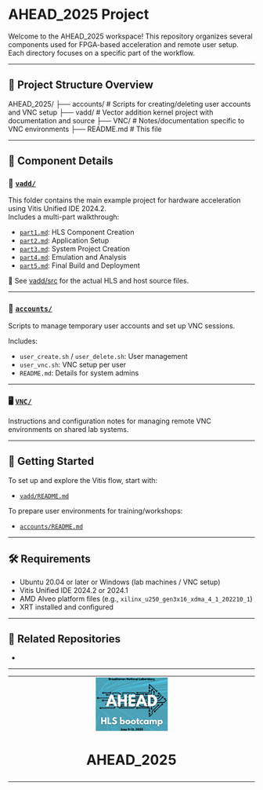 <table class="sphinxhide" width="100%">
 <tr>
   <td align="center"><img src="./vadd/images/copy.png" width="30%"/><h1>AHEAD_2025</h1>
   </td>
 </tr>
 <tr>
 <td>
 </td>
 </tr>

# AHEAD_2025 Project

Welcome to the AHEAD_2025 workspace! This repository organizes several components used for FPGA-based acceleration and remote user setup. Each directory focuses on a specific part of the workflow.

---

## 📂 Project Structure Overview

AHEAD_2025/
├── accounts/      # Scripts for creating/deleting user accounts and VNC setup
├── vadd/          # Vector addition kernel project with documentation and source
├── VNC/           # Notes/documentation specific to VNC environments
├── README.md      # This file


---

## 📜 Component Details

### 🔧 [`vadd/`](./vadd)
This folder contains the main example project for hardware acceleration using Vitis Unified IDE 2024.2.  
Includes a multi-part walkthrough:
- [`part1.md`](./vadd/part1.md): HLS Component Creation  
- [`part2.md`](./vadd/part2.md): Application Setup  
- [`part3.md`](./vadd/part3.md): System Project Creation  
- [`part4.md`](./vadd/part4.md): Emulation and Analysis  
- [`part5.md`](./vadd/part5.md): Final Build and Deployment  

📁 See [vadd/src](./vadd/src) for the actual HLS and host source files.

---

### 👤 [`accounts/`](./accounts)
Scripts to manage temporary user accounts and set up VNC sessions.

Includes:
- `user_create.sh` / `user_delete.sh`: User management
- `user_vnc.sh`: VNC setup per user
- `README.md`: Details for system admins

---

### 🖥️ [`VNC/`](./VNC)
Instructions and configuration notes for managing remote VNC environments on shared lab systems.

---

## 🧭 Getting Started

To set up and explore the Vitis flow, start with:
- [`vadd/README.md`](./vadd/README.md)

To prepare user environments for training/workshops:
- [`accounts/README.md`](./accounts/README.md)

---

## 🛠️ Requirements
- Ubuntu 20.04 or later or Windows (lab machines / VNC setup)
- Vitis Unified IDE 2024.2 or 2024.1
- AMD Alveo platform files (e.g., `xilinx_u250_gen3x16_xdma_4_1_202210_1`)
- XRT installed and configured

---

## 🔗 Related Repositories

- 

---
